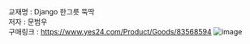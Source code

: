  교재명 : Django 한그릇 뚝딱 <br>
 저자 : 문범우 <br>
 구매링크 : https://www.yes24.com/Product/Goods/83568594
![image](https://github.com/DongWonC/MtI_DE_28/assets/139542280/8a29bbc4-dbdf-4815-985f-336c84533fb4)
